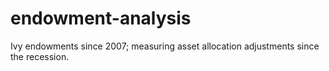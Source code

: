 # endowment-analysis
Ivy endowments since 2007; measuring asset allocation adjustments since the recession. 
